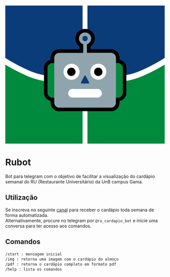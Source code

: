 ![](/assets/rubot.png)

# Rubot
Bot para telegram com o objetivo de facilitar a visualização do cardápio semanal do RU (Restaurante Universitário) da UnB campus Gama.

## Utilização
Se inscreva no seguinte [canal](https://t.me/rucardapio) para receber o cardápio toda semana de forma automatizada.  
Alternativamente, procure no telegram por `@ru_cardapio_bot` e inicie uma conversa para ter acesso aos comandos. 

## Comandos
```
/start : mensagem inicial
/img : retorna uma imagem com o cardápio do almoço
/pdf : retorna o cardápio completo em formato pdf
/help : lista os comandos
```